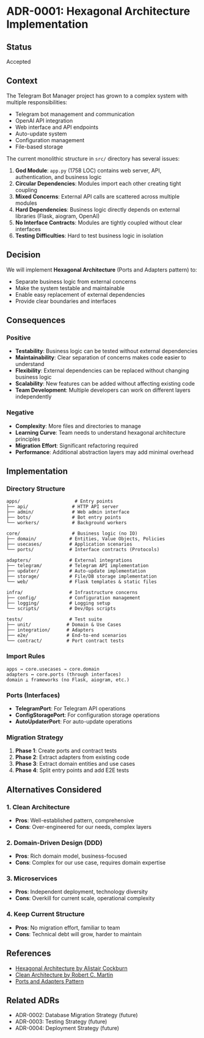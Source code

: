 # ADR-0001: Hexagonal Architecture Implementation

## Status
Accepted

## Context
The Telegram Bot Manager project has grown to a complex system with multiple responsibilities:
- Telegram bot management and communication
- OpenAI API integration
- Web interface and API endpoints
- Auto-update system
- Configuration management
- File-based storage

The current monolithic structure in `src/` directory has several issues:
1. **God Module**: `app.py` (1758 LOC) contains web server, API, authentication, and business logic
2. **Circular Dependencies**: Modules import each other creating tight coupling
3. **Mixed Concerns**: External API calls are scattered across multiple modules
4. **Hard Dependencies**: Business logic directly depends on external libraries (Flask, aiogram, OpenAI)
5. **No Interface Contracts**: Modules are tightly coupled without clear interfaces
6. **Testing Difficulties**: Hard to test business logic in isolation

## Decision
We will implement **Hexagonal Architecture** (Ports and Adapters pattern) to:
- Separate business logic from external concerns
- Make the system testable and maintainable
- Enable easy replacement of external dependencies
- Provide clear boundaries and interfaces

## Consequences

### Positive
- **Testability**: Business logic can be tested without external dependencies
- **Maintainability**: Clear separation of concerns makes code easier to understand
- **Flexibility**: External dependencies can be replaced without changing business logic
- **Scalability**: New features can be added without affecting existing code
- **Team Development**: Multiple developers can work on different layers independently

### Negative
- **Complexity**: More files and directories to manage
- **Learning Curve**: Team needs to understand hexagonal architecture principles
- **Migration Effort**: Significant refactoring required
- **Performance**: Additional abstraction layers may add minimal overhead

## Implementation

### Directory Structure
```
apps/                    # Entry points
├── api/                # HTTP API server
├── admin/              # Web admin interface
├── bots/               # Bot entry points
└── workers/            # Background workers

core/                   # Business logic (no IO)
├── domain/            # Entities, Value Objects, Policies
├── usecases/          # Application scenarios
└── ports/             # Interface contracts (Protocols)

adapters/              # External integrations
├── telegram/          # Telegram API implementation
├── updater/           # Auto-update implementation
├── storage/           # File/DB storage implementation
└── web/               # Flask templates & static files

infra/                 # Infrastructure concerns
├── config/            # Configuration management
├── logging/           # Logging setup
└── scripts/           # Dev/Ops scripts

tests/                 # Test suite
├── unit/             # Domain & Use Cases
├── integration/      # Adapters
├── e2e/              # End-to-end scenarios
└── contract/         # Port contract tests
```

### Import Rules
```
apps → core.usecases → core.domain
adapters ↔ core.ports (through interfaces)
domain ⊥ frameworks (no Flask, aiogram, etc.)
```

### Ports (Interfaces)
- **TelegramPort**: For Telegram API operations
- **ConfigStoragePort**: For configuration storage operations
- **AutoUpdaterPort**: For auto-update operations

### Migration Strategy
1. **Phase 1**: Create ports and contract tests
2. **Phase 2**: Extract adapters from existing code
3. **Phase 3**: Extract domain entities and use cases
4. **Phase 4**: Split entry points and add E2E tests

## Alternatives Considered

### 1. Clean Architecture
- **Pros**: Well-established pattern, comprehensive
- **Cons**: Over-engineered for our needs, complex layers

### 2. Domain-Driven Design (DDD)
- **Pros**: Rich domain model, business-focused
- **Cons**: Complex for our use case, requires domain expertise

### 3. Microservices
- **Pros**: Independent deployment, technology diversity
- **Cons**: Overkill for current scale, operational complexity

### 4. Keep Current Structure
- **Pros**: No migration effort, familiar to team
- **Cons**: Technical debt will grow, harder to maintain

## References
- [Hexagonal Architecture by Alistair Cockburn](https://alistair.cockburn.us/hexagonal-architecture/)
- [Clean Architecture by Robert C. Martin](https://blog.cleancoder.com/uncle-bob/2012/08/13/the-clean-architecture.html)
- [Ports and Adapters Pattern](https://martinfowler.com/articles/microservices.html#Decouple)

## Related ADRs
- ADR-0002: Database Migration Strategy (future)
- ADR-0003: Testing Strategy (future)
- ADR-0004: Deployment Strategy (future)

